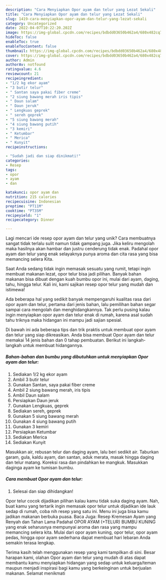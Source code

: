 ```yaml
---
description: "Cara Menyiapkan Opor ayam dan telur yang Lezat Sekali"
title: "Cara Menyiapkan Opor ayam dan telur yang Lezat Sekali"
slug: 1419-cara-menyiapkan-opor-ayam-dan-telur-yang-lezat-sekali
category: Uncategorized
date: 2022-04-07T10:22:20.202Z
image: https://img-global.cpcdn.com/recipes/bdbdd03650b462a4/680x482cq70/opor-ayam-dan-telur-foto-resep-utama.jpg
hideToc: false
enableToc: true
enableTocContent: false
thumbnail: https://img-global.cpcdn.com/recipes/bdbdd03650b462a4/680x482cq70/opor-ayam-dan-telur-foto-resep-utama.jpg
cover: https://img-global.cpcdn.com/recipes/bdbdd03650b462a4/680x482cq70/opor-ayam-dan-telur-foto-resep-utama.jpg
author: Admin
authorAv: notfound
ratingvalue: 4.6
reviewcount: 21
recipeingredient:
- "1/2 kg ekor ayam"
- "3 butir telur"
- " Santan saya pakai fiber creme"
- "2 siung bawang merah iris tipis"
- " Daun salam"
- " Daun jeruk"
- " Lengkuas geprek"
- " sereh geprek"
- "5 siung bawang merah"
- "4 siung bawang putih"
- "3 kemiri"
- " Ketumbar"
- " Merica"
- " Kunyit"
recipeinstructions:

- "Sudah jadi dan siap dinikmati!"
categories:
- Resep
tags:
- opor
- ayam
- dan

katakunci: opor ayam dan 
nutrition: 215 calories
recipecuisine: Indonesian
preptime: "PT11M"
cooktime: "PT35M"
recipeyield: "1"
recipecategory: Dinner

---
```





Lagi mencari ide resep opor ayam dan telur yang unik? Cara membuatnya sangat tidak terlalu sulit namun tidak gampang juga. Jika keliru mengolah maka hasilnya akan hambar dan justru cenderung tidak enak. Padahal opor ayam dan telur yang enak selayaknya punya aroma dan cita rasa yang bisa memancing selera Kita.





Saat Anda sedang tidak ingin memasak sesuatu yang rumit, tetapi ingin membuat makanan lezat, opor telur bisa jadi pilihan. Banyak bahan makanan bisa dibuat dengan kuah bumbu opor ini, mulai dari ayam, daging, tahu, hingga telur. Kali ini, kami sajikan resep opor telur yang mudah dan istimewa!

Ada beberapa hal yang sedikit banyak mempengaruhi kualitas rasa dari opor ayam dan telur, pertama dari jenis bahan, lalu pemilihan bahan segar sampai cara mengolah dan menghidangkannya. Tak perlu pusing kalau ingin menyiapkan opor ayam dan telur enak di rumah, karena asal sudah tahu triknya maka hidangan ini mampu jadi sajian spesial.






Di bawah ini ada beberapa tips dan trik praktis untuk membuat opor ayam dan telur yang siap dikreasikan. Anda bisa membuat Opor ayam dan telur memakai 14 jenis bahan dan 0 tahap pembuatan. Berikut ini langkah-langkah untuk membuat hidangannya.

<!--inarticleads1-->

##### Bahan-bahan dan bumbu yang dibutuhkan untuk menyiapkan Opor ayam dan telur:

1. Sediakan 1/2 kg ekor ayam
1. Ambil 3 butir telur
1. Gunakan  Santan, saya pakai fiber creme
1. Ambil 2 siung bawang merah, iris tipis
1. Ambil  Daun salam
1. Persiapkan  Daun jeruk
1. Gunakan  Lengkuas, geprek
1. Sediakan  sereh, geprek
1. Gunakan 5 siung bawang merah
1. Gunakan 4 siung bawang putih
1. Gunakan 3 kemiri
1. Persiapkan  Ketumbar
1. Sediakan  Merica
1. Sediakan  Kunyit


Masukkan air, rebusan telur dan daging ayam, lalu beri sedikit air. Taburkan garam, gula, kaldu ayam, dan santan, aduk merata, masak hingga daging dan telur matang. Koreksi rasa dan pindahkan ke mangkuk. Masukkan daginga ayam ke tumisan bumbu. 

<!--inarticleads2-->

##### Cara membuat Opor ayam dan telur:


1. Selesai dan siap dihidangkan!

Opor telur cocok dijadikan pilihan kalau kamu tidak suka daging ayam. Nah, buat kamu yang tertarik ingin memasak opor telur untuk dijadikan ide lauk sedap di rumah, coba nih resep yang satu ini. Menu ini juga bisa kamu jadikan makanan berbuka puasa. Baca Juga: Resep Kremesan Ayam yang Renyah dan Tahan Lama Padahal OPOR AYAM (+TELUR) BUMBU KUNING yang enak seharusnya mempunyai aroma dan rasa yang mampu memancing selera kita. Mulai dari opor ayam kuning, opor telur, opor ayam pedas, hingga opor ayam sederhana dapat membuat hari lebaran Anda semakin terasa lengkap. 

Terima kasih telah menggunakan resep yang kami tampilkan di sini. Besar harapan kami, olahan Opor ayam dan telur yang mudah di atas dapat membantu kamu menyiapkan hidangan yang sedap untuk keluarga/teman maupun menjadi inspirasi bagi kamu yang berkeinginan untuk berjualan makanan. Selamat menikmati
